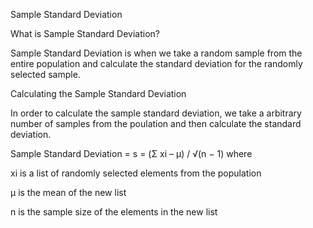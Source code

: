 Sample Standard Deviation

What is Sample Standard Deviation?

Sample Standard Deviation is when we take a random sample from the entire population and calculate the standard deviation for the randomly selected sample.

Calculating the Sample Standard Deviation

In order to calculate the sample standard deviation, we take a arbitrary number of samples from the poulation and then calculate the standard deviation.

Sample Standard Deviation = s = (Σ xi – μ) / √(n − 1)
where

xi is a list of randomly selected elements from the population

μ is the mean of the new list

n is the sample size of the elements in the new list

